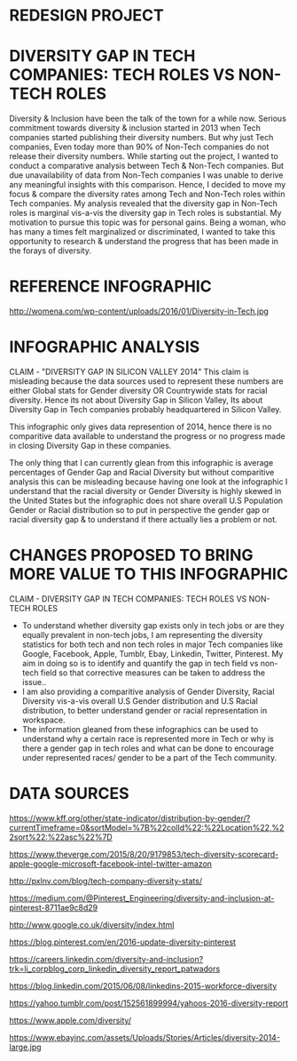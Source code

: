 # REDESIGN PROJECT
# DIVERSITY GAP IN TECH COMPANIES: TECH ROLES VS NON-TECH ROLES

Diversity & Inclusion have been the talk of the town for a while now. Serious commitment towards diversity & inclusion started in 2013 when Tech companies started publishing their diversity numbers. But why just Tech companies, Even today more than 90% of Non-Tech companies do not release their diversity numbers. 
While starting out the project, I wanted to conduct a comparative analysis between Tech & Non-Tech companies. But due unavailability of data from Non-Tech companies I was unable to derive any meaningful insights with this comparison. 
Hence, I decided to move my focus & compare the diversity rates among Tech and Non-Tech roles within Tech companies. My analysis revealed that the diversity gap in Non-Tech roles is marginal vis-a-vis the diversity gap in Tech roles is substantial.
My motivation to pursue this topic was for personal gains. Being a woman, who has many a times felt marginalized or discriminated, I wanted to take this opportunity to research & understand the progress that has been made in the forays of diversity. 


# REFERENCE INFOGRAPHIC

http://womena.com/wp-content/uploads/2016/01/Diversity-in-Tech.jpg

# INFOGRAPHIC ANALYSIS

CLAIM - "DIVERSITY GAP IN SILICON VALLEY 2014" 
This claim is misleading because the data sources used to represent these numbers are either Global stats for Gender    diversity OR Countrywide stats for racial diversity. Hence its not about Diversity Gap in Silicon Valley, Its about Diversity Gap in Tech companies probably headquartered in Silicon Valley.
  
This infographic only gives data represention of 2014, hence there is no comparitive data available to understand the progress or no progress made in closing Diversity Gap in these companies.

The only thing that I can currently glean from this infographic is average percentages of Gender Gap and Racial Diversity but without comparitive analysis this can be misleading because having one look at the infographic I understand that the racial diversity or Gender Diversity is highly skewed in the United States but the infographic does not share overall U.S Population Gender or Racial distribution so to put in perspective the gender gap or racial diversity gap & to understand if there actually lies a problem or not.

# CHANGES PROPOSED TO BRING MORE VALUE TO THIS INFOGRAPHIC

CLAIM - DIVERSITY GAP IN TECH COMPANIES: TECH ROLES VS NON-TECH ROLES
- To understand whether diversity gap exists only in tech jobs or are they equally prevalent in non-tech jobs, I am representing the diversity statistics for both tech and non tech roles in major Tech companies like Google, Facebook, Apple, Tumblr, Ebay, Linkedin, Twitter, Pinterest.
My aim in doing so is to identify and quantify the gap in tech field vs non-tech field so that corrective measures can be taken to address the issue..
- I am also providing a comparitive analysis of Gender Diversity, Racial Diversity vis-a-vis overall U.S Gender distribution and U.S Racial distribution, to better understand gender or racial representation in workspace. 
- The information gleaned from these infographics can be used to understand why a certain race is represented more in Tech or why is there a gender gap in tech roles and what can be done to encourage under represented races/ gender to be a part of the Tech community.

# DATA SOURCES
https://www.kff.org/other/state-indicator/distribution-by-gender/?currentTimeframe=0&sortModel=%7B%22colId%22:%22Location%22,%22sort%22:%22asc%22%7D

https://www.theverge.com/2015/8/20/9179853/tech-diversity-scorecard-apple-google-microsoft-facebook-intel-twitter-amazon

http://pxlnv.com/blog/tech-company-diversity-stats/

https://medium.com/@Pinterest_Engineering/diversity-and-inclusion-at-pinterest-8711ae9c8d29

http://www.google.co.uk/diversity/index.html

https://blog.pinterest.com/en/2016-update-diversity-pinterest

https://careers.linkedin.com/diversity-and-inclusion?trk=li_corpblog_corp_linkedin_diversity_report_patwadors

https://blog.linkedin.com/2015/06/08/linkedins-2015-workforce-diversity

https://yahoo.tumblr.com/post/152561899994/yahoos-2016-diversity-report

https://www.apple.com/diversity/

https://www.ebayinc.com/assets/Uploads/Stories/Articles/diversity-2014-large.jpg
